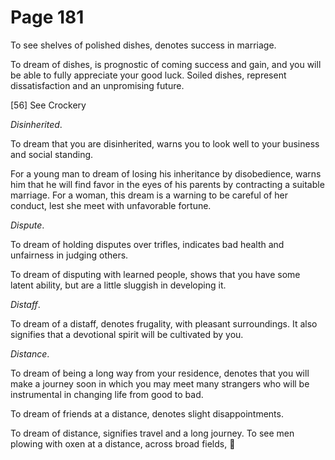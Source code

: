 # Page 181
To see shelves of polished dishes, denotes success in marriage.


To dream of dishes, is prognostic of coming success and gain,
and you will be able to fully appreciate your good luck.
Soiled dishes, represent dissatisfaction and an unpromising future.


[56] See Crockery


_Disinherited_.


To dream that you are disinherited, warns you to look well to your business
and social standing.


For a young man to dream of losing his inheritance by disobedience,
warns him that he will find favor in the eyes of his parents by contracting
a suitable marriage. For a woman, this dream is a warning to be careful
of her conduct, lest she meet with unfavorable fortune.


_Dispute_.


To dream of holding disputes over trifles, indicates bad health
and unfairness in judging others.


To dream of disputing with learned people, shows that you have some
latent ability, but are a little sluggish in developing it.


_Distaff_.


To dream of a distaff, denotes frugality, with pleasant surroundings.
It also signifies that a devotional spirit will be cultivated by you.


_Distance_.


To dream of being a long way from your residence, denotes that you will make
a journey soon in which you may meet many strangers who will be instrumental
in changing life from good to bad.


To dream of friends at a distance, denotes slight disappointments.


To dream of distance, signifies travel and a long journey.
To see men plowing with oxen at a distance, across broad fields,
